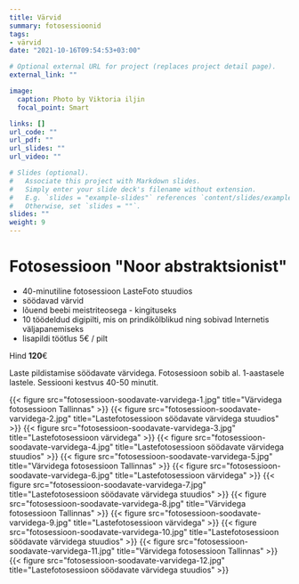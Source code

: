 ```yaml
---
title: Värvid
summary: fotosessioonid
tags:
- värvid
date: "2021-10-16T09:54:53+03:00"

# Optional external URL for project (replaces project detail page).
external_link: ""

image:
  caption: Photo by Viktoria iljin
  focal_point: Smart

links: []
url_code: ""
url_pdf: ""
url_slides: ""
url_video: ""

# Slides (optional).
#   Associate this project with Markdown slides.
#   Simply enter your slide deck's filename without extension.
#   E.g. `slides = "example-slides"` references `content/slides/example-slides.md`.
#   Otherwise, set `slides = ""`.
slides: ""
weight: 9
---
```


# Fotosessioon "Noor abstraktsionist" 

* 40-minutiline fotosessioon LasteFoto stuudios 
* söödavad värvid 
* lõuend beebi meistriteosega - kingituseks 
* 10 töödeldud digipilti, mis on prindikõlblikud ning sobivad Internetis väljapanemiseks 
* lisapildi töötlus 5€ / pilt

Hind **120**€

Laste pildistamise söödavate värvidega. Fotosessioon sobib al. 1-aastasele lastele. Sessiooni kestvus 40-50 minutit. 

{{< figure src="fotosessioon-soodavate-varvidega-1.jpg" title="Värvidega fotosessioon Tallinnas" >}}
{{< figure src="fotosessioon-soodavate-varvidega-2.jpg" title="Lastefotosessioon söödavate värvidega stuudios" >}}
{{< figure src="fotosessioon-soodavate-varvidega-3.jpg" title="Lastefotosessioon värvidega" >}}
{{< figure src="fotosessioon-soodavate-varvidega-4.jpg" title="Lastefotosessioon söödavate värvidega stuudios" >}}
{{< figure src="fotosessioon-soodavate-varvidega-5.jpg" title="Värvidega fotosessioon Tallinnas" >}}
{{< figure src="fotosessioon-soodavate-varvidega-6.jpg" title="Lastefotosessioon värvidega" >}}
{{< figure src="fotosessioon-soodavate-varvidega-7.jpg" title="Lastefotosessioon söödavate värvidega stuudios" >}}
{{< figure src="fotosessioon-soodavate-varvidega-8.jpg" title="Värvidega fotosessioon Tallinnas" >}}
{{< figure src="fotosessioon-soodavate-varvidega-9.jpg" title="Lastefotosessioon värvidega" >}}
{{< figure src="fotosessioon-soodavate-varvidega-10.jpg" title="Lastefotosessioon söödavate värvidega stuudios" >}}
{{< figure src="fotosessioon-soodavate-varvidega-11.jpg" title="Värvidega fotosessioon Tallinnas" >}}
{{< figure src="fotosessioon-soodavate-varvidega-12.jpg" title="Lastefotosessioon söödavate värvidega stuudios" >}}